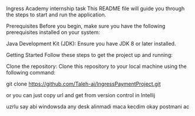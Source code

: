 
Ingress Academy internship task
This README file will guide you through the steps to start and run the application.

Prerequisites
Before you begin, make sure you have the following prerequisites installed on your system:

Java Development Kit (JDK): Ensure you have JDK 8 or later installed.

Getting Started
Follow these steps to get the project up and running:

Clone the repository: Clone this repository to your local machine using the following command:

git clone https://github.com/Taleh-ai/IngressPaymentProject.git

or you can just copy url and get from version control in Intellij

uzrlu say abi windowsda any desk alinmadi
 maca kecdim okay postmani ac
